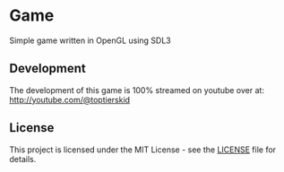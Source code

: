 # Game
Simple game written in OpenGL using SDL3

## Development
The development of this game is 100% streamed on youtube over at: http://youtube.com/@toptierskid

## License
This project is licensed under the MIT License - see the [LICENSE](LICENSE) file for details.